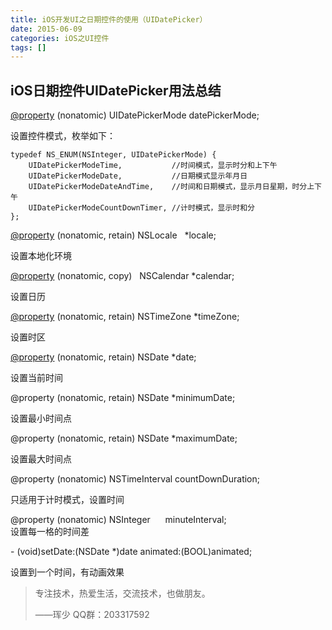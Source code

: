 ```yaml
---
title: iOS开发UI之日期控件的使用（UIDatePicker）
date: 2015-06-09
categories: iOS之UI控件
tags: []
---
```

## iOS日期控件UIDatePicker用法总结

[@property](http://my.oschina.net/property) (nonatomic) UIDatePickerMode datePickerMode; 

设置控件模式，枚举如下：

```
typedef NS_ENUM(NSInteger, UIDatePickerMode) {
    UIDatePickerModeTime,           //时间模式，显示时分和上下午
    UIDatePickerModeDate,           //日期模式显示年月日
    UIDatePickerModeDateAndTime,    //时间和日期模式，显示月日星期，时分上下午
    UIDatePickerModeCountDownTimer, //计时模式，显示时和分
};
```

[@property](http://my.oschina.net/property) (nonatomic, retain) NSLocale   *locale;

设置本地化环境

[@property](http://my.oschina.net/property) (nonatomic, copy)   NSCalendar *calendar;

设置日历

[@property](http://my.oschina.net/property) (nonatomic, retain) NSTimeZone *timeZone;

设置时区

[@property](http://my.oschina.net/property) (nonatomic, retain) NSDate *date; 

设置当前时间

@property (nonatomic, retain) NSDate *minimumDate;

设置最小时间点

@property (nonatomic, retain) NSDate *maximumDate;

设置最大时间点

@property (nonatomic) NSTimeInterval countDownDuration;

只适用于计时模式，设置时间

@property (nonatomic) NSInteger      minuteInterval;  
设置每一格的时间差

\- (void)setDate:(NSDate *)date animated:(BOOL)animated;

设置到一个时间，有动画效果

> 专注技术，热爱生活，交流技术，也做朋友。
> 
> ——珲少 QQ群：203317592
